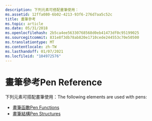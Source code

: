 ```yaml
---
description: 下列元素可搭配畫筆使用：
ms.assetid: 12ffa080-6b02-4213-93f6-276d7aa5c52c
title: 畫筆參考
ms.topic: article
ms.date: 05/31/2018
ms.openlocfilehash: 2b5ca4ee56330768568d0eb41473df0c95199025
ms.sourcegitcommit: 831e8f3db78ab820e1710cede244553c70e50500
ms.translationtype: MT
ms.contentlocale: zh-TW
ms.lasthandoff: 01/07/2021
ms.locfileid: "104972576"
---
```

# <a name="pen-reference"></a><span data-ttu-id="3f26b-103">畫筆參考</span><span class="sxs-lookup"><span data-stu-id="3f26b-103">Pen Reference</span></span>

<span data-ttu-id="3f26b-104">下列元素可搭配畫筆使用：</span><span class="sxs-lookup"><span data-stu-id="3f26b-104">The following elements are used with pens:</span></span>

-   [<span data-ttu-id="3f26b-105">畫筆函數</span><span class="sxs-lookup"><span data-stu-id="3f26b-105">Pen Functions</span></span>](pen-functions.md)
-   [<span data-ttu-id="3f26b-106">畫筆結構</span><span class="sxs-lookup"><span data-stu-id="3f26b-106">Pen Structures</span></span>](pen-structures.md)

 

 




